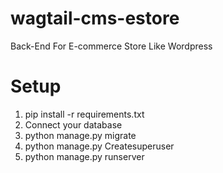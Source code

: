 # wagtail-cms-estore
Back-End For E-commerce Store Like Wordpress 
# Setup
1. pip install -r requirements.txt 
2. Connect your database 
3. python manage.py migrate
4. python manage.py Createsuperuser
5. python manage.py runserver
